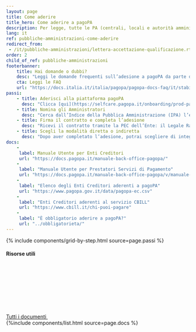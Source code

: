 ```yaml
---
layout: page
title: Come aderire
title_hero: Come aderire a pagoPA
description: Per legge, tutte le PA (centrali, locali e autorità amministrative indipendenti), i gestori di pubblici servizi e le società a controllo pubblico (non quotate), devono aderire a pagoPA. Attraverso l’Area Riservata puoi aderire in qualità di Ente Creditore.
lang: it
ref: pubbliche-amministrazioni-come-aderire
redirect_from:
 - /it/pubbliche-amministrazioni/lettera-accettazione-qualificazione.rtf
order: 2
child_of_ref: pubbliche-amministrazioni
footerbanner:
    title: Hai domande o dubbi?
    desc: "Leggi le domande frequenti sull’adesione a pagoPA da parte degli Enti Creditori, oppure scrivi a: <areariservata@assistenza.pagopa.it>"
    cta: Leggi le FAQ
    url: "https://docs.italia.it/italia/pagopa/pagopa-docs-faq/it/stabile/_docs/FAQ_sezioneC.html"
passi:
    - title: Aderisci alla piattaforma pagoPA
      desc: "Clicca [qui](https://selfcare.pagopa.it/onboarding/prod-pagopa) e accedi tramite SPID o CIE per avviare la procedura di adesione alla piattaforma pagoPA."
    - title: Nomina gli Amministratori
      desc: "Cerca dall’Indice della Pubblica Amministrazione (IPA) l’ente per cui vuoi richiedere l’adesione e inserisci i dati del Legale Rappresentante e di uno o più Amministratori (Referenti dei Pagamenti)."
    - title: Firma il contratto e completa l’adesione
      desc: "Ricevi il contratto tramite la PEC dell’Ente: il Legale Rappresentante dovrà firmarlo digitalmente e inviarlo a PagoPA S.p.A. utilizzando il link ricevuto via mail."
    - title: Scegli la modalità diretta o indiretta
      desc: "Dopo aver completato l’adesione, potrai scegliere di integrare il tuo ente  a pagoPA in modalità diretta oppure di avvalerti di un [Intermediario o Partner tecnologico](../partner-intermediari/)."
docs: 
    -
     label: Manuale Utente per Enti Creditori
     url: "https://docs.pagopa.it/manuale-back-office-pagopa/"
    -
     label: "Manuale Utente per Prestatori Servizi di Pagamento"
     url: "https://docs.pagopa.it/manuale-back-office-pagopa/v/manuale-bo-pagopa-psp/"
    -
     label: "Elenco degli Enti Creditori aderenti a pagoPA"
     url: "https://www.pagopa.gov.it/data/pagopa-ec.csv"
    -
     label: "Enti Creditori aderenti al servizio CBILL"
     url: "https://www.cbill.it/chi-puoi-pagare"
    -
     label: "È obbligatorio aderire a pagoPA?"
     url: "../obbligatorieta/"
---
```



{% include components/grid-by-step.html source=page.passi %}

<div class="d-flex align-items-center heading-border-bottom my-4">
  <h4>Risorse utili</h4>
  <div class="ml-auto">
    <a href="../documentazione/" class="read-more" title="Vedi tutti i documenti">
      <span class="text">Tutti i documenti</span>
      <svg class="icon">
          <use xlink:href="/assets/bootstrap-italia/dist/svg/sprite.svg#it-arrow-right" /></use>
      </svg>
    </a>
  </div>
</div>
{%include components/list.html
          source=page.docs
          %}



